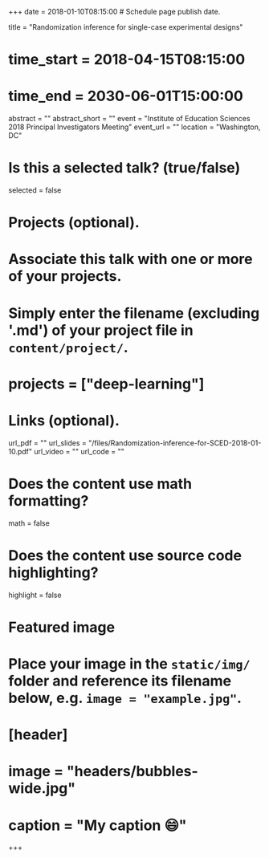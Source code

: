 +++
date = 2018-01-10T08:15:00  # Schedule page publish date.

title = "Randomization inference for single-case experimental designs"
# time_start = 2018-04-15T08:15:00
# time_end = 2030-06-01T15:00:00
abstract = ""
abstract_short = ""
event = "Institute of Education Sciences 2018 Principal Investigators Meeting"
event_url = ""
location = "Washington, DC"

# Is this a selected talk? (true/false)
selected = false

# Projects (optional).
#   Associate this talk with one or more of your projects.
#   Simply enter the filename (excluding '.md') of your project file in `content/project/`.
# projects = ["deep-learning"]

# Links (optional).
url_pdf = ""
url_slides = "/files/Randomization-inference-for-SCED-2018-01-10.pdf"
url_video = ""
url_code = ""

# Does the content use math formatting?
math = false

# Does the content use source code highlighting?
highlight = false

# Featured image
# Place your image in the `static/img/` folder and reference its filename below, e.g. `image = "example.jpg"`.
# [header]
# image = "headers/bubbles-wide.jpg"
# caption = "My caption :smile:"

+++

